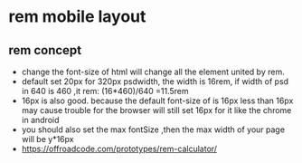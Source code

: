 # rem mobile layout
## rem concept
   - change the font-size of html will change all the element united by rem.
   - default set 20px for 320px psdwidth, the width is 16rem, if width of psd in 640 is 460 ,it rem: (16*460)/640 =11.5rem
   - 16px is also good. because the default font-size of is 16px less than 16px may cause
     trouble for the browser will still set 16px for it like the chrome in android
   - you should also set the max fontSize ,then the max width of your page will be y*16px
   - https://offroadcode.com/prototypes/rem-calculator/

